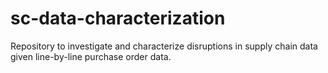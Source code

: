 # sc-data-characterization
Repository to investigate and characterize disruptions in supply chain data given line-by-line purchase order data.
